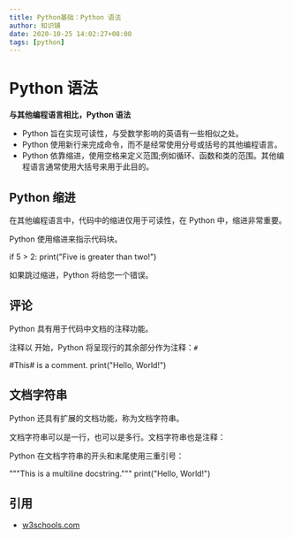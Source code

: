 ```yaml
---
title: Python基础：Python 语法
author: 知识铺
date: 2020-10-25 14:02:27+08:00
tags: [python]
---
```


# [](#python-syntax)<font _mstmutation="1" _msthash="391079" _msttexthash="11204440">Python 语法</font>

**与其他编程语言相比，Python 语法**

* Python 旨在实现可读性，与受数学影响的英语有一些相似之处。
* Python 使用新行来完成命令，而不是经常使用分号或括号的其他编程语言。
* Python 依靠缩进，使用空格来定义范围;例如循环、函数和类的范围。其他编程语言通常使用大括号来用于此目的。

## [](#python-indentations)<font _mstmutation="1" _msthash="392457" _msttexthash="12283960">Python 缩进</font>

在其他编程语言中，代码中的缩进仅用于可读性，在 Python 中，缩进非常重要。

Python 使用缩进来指示代码块。

if 5 > 2:
print("Five is greater than two!")

如果跳过缩进，Python 将给您一个错误。

## [](#comments)<font _mstmutation="1" _msthash="394212" _msttexthash="6976060">评论</font>

Python 具有用于代码中文档的注释功能。

<font _mstmutation="1" _msthash="393627" _msttexthash="165153508">注释以 开始，Python 将呈现行的其余部分作为注释：</font>``#``

#This# is a comment.
print("Hello, World!")

## [](#docstrings)<font _mstmutation="1" _msthash="409955" _msttexthash="14841138">文档字符串</font>

Python 还具有扩展的文档功能，称为文档字符串。

文档字符串可以是一行，也可以是多行。文档字符串也是注释：

Python 在文档字符串的开头和末尾使用三重引号：

"""This is a
multiline docstring."""
print("Hello, World!")

## [](#references)<font _mstmutation="1" _msthash="411775" _msttexthash="5334199">引用</font>

* [w3schools.com](https://zshipu.com/t?url=https://www.w3schools.com/python/python_syntax.asp)
